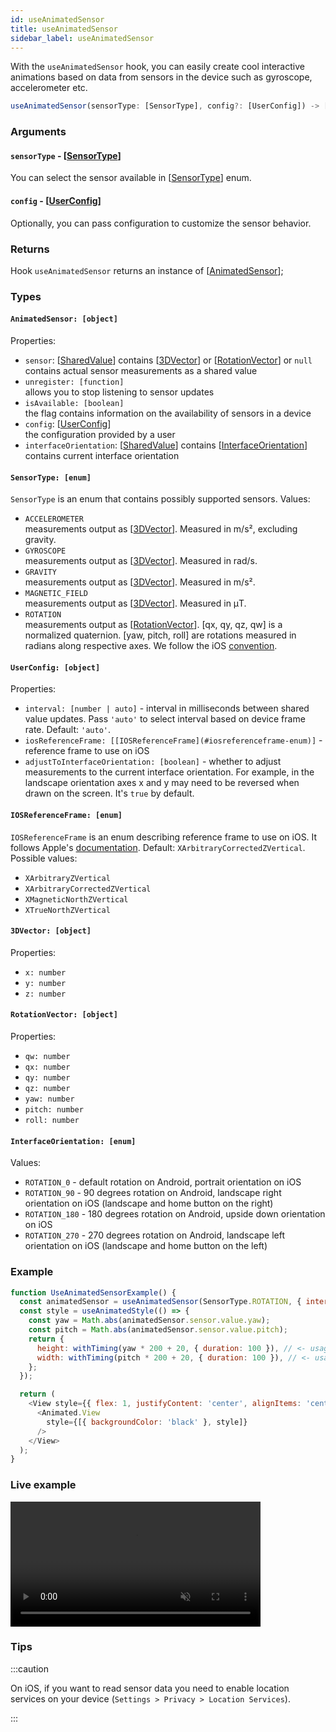 ```yaml
---
id: useAnimatedSensor
title: useAnimatedSensor
sidebar_label: useAnimatedSensor
---
```


With the `useAnimatedSensor` hook, you can easily create cool interactive animations based on data from sensors in the device such as gyroscope, accelerometer etc.

```js
useAnimatedSensor(sensorType: [SensorType], config?: [UserConfig]) -> [AnimatedSensor]
```

### Arguments

#### `sensorType` - [[SensorType](#sensortype-enum)]
You can select the sensor available in [[SensorType](#sensortype-enum)] enum.

#### `config` - [[UserConfig](#userconfig-object)]
Optionally, you can pass configuration to customize the sensor behavior.

### Returns
Hook `useAnimatedSensor` returns an instance of [[AnimatedSensor](#animatedsensor-object)];

### Types

#### `AnimatedSensor: [object]`
Properties:
* `sensor`: [[SharedValue](../../api/hooks/useSharedValue)] contains [[3DVector](#3dvector-object)] or [[RotationVector](#rotationvector-object)] or `null`  
  contains actual sensor measurements as a shared value
* `unregister: [function]`  
  allows you to stop listening to sensor updates
* `isAvailable: [boolean]`  
  the flag contains information on the availability of sensors in a device
* `config`: [[UserConfig](#userconfig-object)]  
  the configuration provided by a user
* `interfaceOrientation`: [[SharedValue](../../api/hooks/useSharedValue)] contains [[InterfaceOrientation](#interfaceorientation-enum)] contains current interface orientation

#### `SensorType: [enum]`
`SensorType` is an enum that contains possibly supported sensors.
Values:
* `ACCELEROMETER`  
  measurements output as [[3DVector](#3dvector-object)]. Measured in m/s², excluding gravity.
* `GYROSCOPE`  
  measurements output as [[3DVector](#3dvector-object)]. Measured in rad/s.
* `GRAVITY`  
  measurements output as [[3DVector](#3dvector-object)]. Measured in m/s².
* `MAGNETIC_FIELD`  
  measurements output as [[3DVector](#3dvector-object)]. Measured in μT.
* `ROTATION`  
  measurements output as [[RotationVector](#rotationvector-object)]. [qx, qy, qz, qw] is a normalized quaternion. [yaw, pitch, roll] are rotations measured in radians along respective axes. We follow the iOS [convention](https://developer.apple.com/documentation/coremotion/getting_processed_device-motion_data/understanding_reference_frames_and_device_attitude).

#### `UserConfig: [object]`
Properties:
* `interval: [number | auto]` - interval in milliseconds between shared value updates. Pass `'auto'` to select interval based on device frame rate. Default: `'auto'`.
* `iosReferenceFrame: [[IOSReferenceFrame](#iosreferenceframe-enum)]` - reference frame to use on iOS
* `adjustToInterfaceOrientation: [boolean]` - whether to adjust measurements to the current interface orientation. For example, in the landscape orientation axes x and y may need to be reversed when drawn on the screen. It's `true` by default.

#### `IOSReferenceFrame: [enum]`
`IOSReferenceFrame` is an enum describing reference frame to use on iOS. It follows Apple's [documentation](https://developer.apple.com/documentation/coremotion/cmattitudereferenceframe). Default: `XArbitraryCorrectedZVertical`. Possible values:
* `XArbitraryZVertical`
* `XArbitraryCorrectedZVertical`
* `XMagneticNorthZVertical`
* `XTrueNorthZVertical`

#### `3DVector: [object]`
Properties:
* `x: number`
* `y: number`
* `z: number`

#### `RotationVector: [object]`
Properties:
* `qw: number`
* `qx: number`
* `qy: number`
* `qz: number`
* `yaw: number`
* `pitch: number`
* `roll: number`

#### `InterfaceOrientation: [enum]`
Values:
* `ROTATION_0` - default rotation on Android, portrait orientation on iOS
* `ROTATION_90` - 90 degrees rotation on Android, landscape right orientation on iOS (landscape and home button on the right)
* `ROTATION_180` - 180 degrees rotation on Android, upside down orientation on iOS
* `ROTATION_270` - 270 degrees rotation on Android, landscape left orientation on iOS (landscape and home button on the left)

### Example
```js
function UseAnimatedSensorExample() {
  const animatedSensor = useAnimatedSensor(SensorType.ROTATION, { interval: 10 }); // <- initialization
  const style = useAnimatedStyle(() => {
    const yaw = Math.abs(animatedSensor.sensor.value.yaw);
    const pitch = Math.abs(animatedSensor.sensor.value.pitch);
    return {
      height: withTiming(yaw * 200 + 20, { duration: 100 }), // <- usage
      width: withTiming(pitch * 200 + 20, { duration: 100 }), // <- usage
    };
  });

  return (
    <View style={{ flex: 1, justifyContent: 'center', alignItems: 'center' }}>
      <Animated.View
        style={[{ backgroundColor: 'black' }, style]}
      />
    </View>
  );
}
```

### Live example

<video src="https://user-images.githubusercontent.com/36106620/158634922-eaad656e-c837-44d5-8d51-8e7fa27c5a16.mp4" controls="controls" muted="muted" width="400"></video>

### Tips

:::caution

On iOS, if you want to read sensor data you need to enable location services on your device (`Settings > Privacy > Location Services`).

:::
